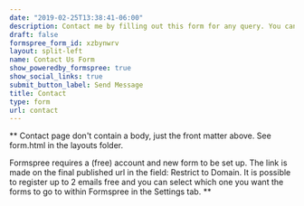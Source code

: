 ```yaml
---
date: "2019-02-25T13:38:41-06:00"
description: Contact me by filling out this form for any query. You can directaly mail me on kkrao10017@gmail.com.
draft: false
formspree_form_id: xzbynwrv
layout: split-left
name: Contact Us Form
show_poweredby_formspree: true
show_social_links: true
submit_button_label: Send Message
title: Contact
type: form
url: contact
---
```


** Contact page don't contain a body, just the front matter above.
See form.html in the layouts folder.

Formspree requires a (free) account and new form to be set up. The link is made on the final published url in the field: Restrict to Domain. It is possible to register up to 2 emails free and you can select which one you want the forms to go to within Formspree in the Settings tab.
**
